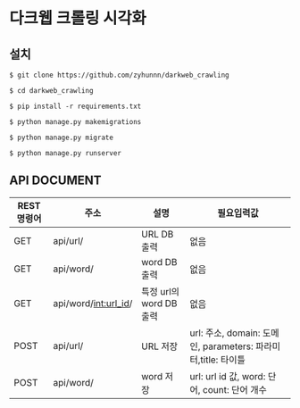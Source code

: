 # 다크웹 크롤링 시각화

## 설치
```
$ git clone https://github.com/zyhunnn/darkweb_crawling

$ cd darkweb_crawling

$ pip install -r requirements.txt

$ python manage.py makemigrations

$ python manage.py migrate

$ python manage.py runserver
```

## API DOCUMENT

|REST 명령어|주소|설명|필요입력값|
|----------|---|---|------------|
|GET|api/url/|URL DB 출력|없음|
|GET|api/word/|word DB 출력|없음|
|GET|api/word/<int:url_id>/|특정 url의 word DB 출력|없음|
|POST|api/url/|URL 저장|url: 주소, domain: 도메인, parameters: 파라미터,title: 타이틀|
|POST|api/word/|word 저장|url: url id 값, word: 단어, count: 단어 개수|